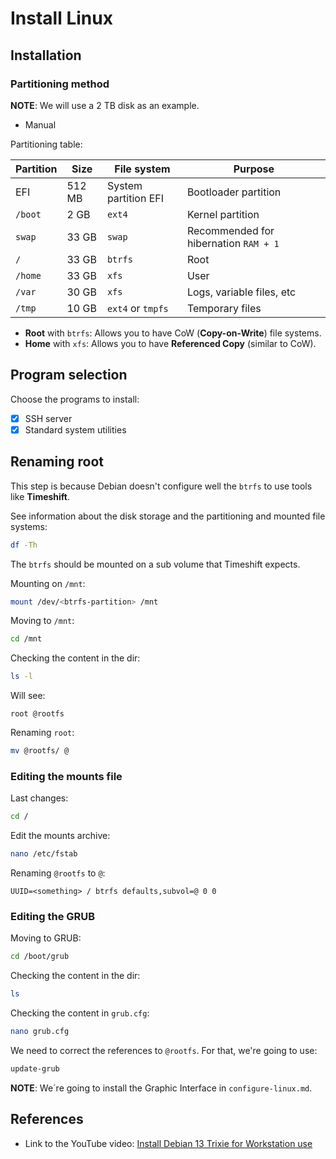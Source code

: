 # Install Linux

## Installation

### Partitioning method

**NOTE**: We will use a 2 TB disk as an example.

* Manual

Partitioning table:

| Partition | Size   | File system              | Purpose               |
| --------- | ------ | ------------------------ | --------------------- |
| EFI       | 512 MB | System partition EFI     | Bootloader partition             |
| `/boot`   | 2 GB   | `ext4`                   | Kernel partition             |
| `swap`    | 33 GB  | `swap`                   | Recommended for hibernation `RAM + 1` |
| `/`       | 33 GB | `btrfs`                  | Root                  |
| `/home`   | 33 GB | `xfs`                    | User                  |
| `/var`    | 30 GB  | `xfs`                    | Logs, variable files, etc                   |
| `/tmp`    | 10 GB  | `ext4` or `tmpfs`                  | Temporary files                 |

* **Root** with `btrfs`: Allows you to have CoW (**Copy-on-Write**) file systems.
* **Home** with `xfs`: Allows you to have **Referenced Copy** (similar to CoW).

## Program selection

Choose the programs to install:

* [x] SSH server
* [x] Standard system utilities

## Renaming root

This step is because Debian doesn't configure well the `btrfs` to use tools like **Timeshift**.

See information about the disk storage and the partitioning and mounted file systems:

```bash
df -Th
```

The `btrfs` should be mounted on a sub volume that Timeshift expects.

Mounting on `/mnt`:

```bash
mount /dev/<btrfs-partition> /mnt
```

Moving to `/mnt`:

```bash
cd /mnt
```

Checking the content in the dir:

```bash
ls -l
```

Will see:

```plaintext
root @rootfs
```

Renaming `root`:

```bash
mv @rootfs/ @
```

### Editing the mounts file

Last changes:

```bash
cd /
```

Edit the mounts archive:

```bash
nano /etc/fstab
```

Renaming `@rootfs` to `@`:

```plaintext
UUID=<something> / btrfs defaults,subvol=@ 0 0
```

### Editing the GRUB

Moving to GRUB:

```bash
cd /boot/grub
```

Checking the content in the dir:

```bash
ls
```

Checking the content in `grub.cfg`:

```bash
nano grub.cfg
```

We need to correct the references to `@rootfs`. For that, we're going to use:

```bash
update-grub
```

**NOTE**: We´re going to install the Graphic Interface in `configure-linux.md`.

## References

* Link to the YouTube video: [Install Debian 13 Trixie for Workstation use](https://youtu.be/aiI_23UEIqc?si=YxHlmTN3sgihSR_s)